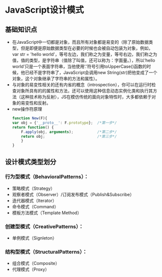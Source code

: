 # JavaScript设计模式

## 基础知识点
- 在JavaScript中一切都是对象，而且所有对象都是易变的（除了原始数据类型，但是即便是原始数据类型在必要的时候也会被自动包装为对象，例如，var str = 'hello world'，等号左边，我们称之为变量，等号右边，我们称之为值，值的类型，是字符串（值除了叫值，还可以称为：字面量。），所以‘hello world’只是一个表面字符串，当他使用‘.’符号引用toUpperCase()函数的时候，他已经不是字符串了，JavaScript会调用new String(str)把他变成了一个对象，这个对象继承了字符串的方法和属性）。
- 与对象的易变性相关的还有内省的概念（introspection），你可以在运行时检查对象所具有的的属性和方法，还可以使用这种信息动态实例化类和执行其方法（这种技术称为反射），JS在模仿传统的面向对象特性时，大多都依赖于对象的易变性和反射。
- new操作符原理
    ```JavaScript
    function New(F){
    var obj = {'__proto__': F.prototype};  /*第一步*/
    return function() {
        F.apply(obj, arguments);           /*第二步*/
        return obj;                        /*第三步*/
        }
    }
    ```
    
## 设计模式类型划分
### 行为型模式（BehavioralPatterns）：
- 策略模式（Strategy）
- 观察者模式（Observer）/订阅发布模式（Publish&Subscribe）
- 迭代器模式（Iterator）
- 命令模式（Command）
- 模板方法模式（Template Method）
### 创建型模式（CreativePatterns）：
- 单例模式（Signleton）
### 结构型模式（StructuralPatterns）：
- 组合模式（Composite）
- 代理模式（Proxy）
